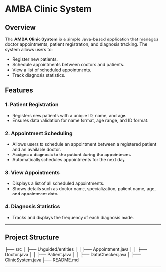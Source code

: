# AMBA Clinic System

## Overview
The **AMBA Clinic System** is a simple Java-based application that manages doctor appointments, patient registration, and diagnosis tracking. The system allows users to:
- Register new patients.
- Schedule appointments between doctors and patients.
- View a list of scheduled appointments.
- Track diagnosis statistics.

## Features
### 1. Patient Registration  
- Registers new patients with a unique ID, name, and age.
- Ensures data validation for name format, age range, and ID format.

### 2. Appointment Scheduling  
- Allows users to schedule an appointment between a registered patient and an available doctor.
- Assigns a diagnosis to the patient during the appointment.
- Automatically schedules appointments for the next day.

### 3. View Appointments  
- Displays a list of all scheduled appointments.
- Shows details such as doctor name, specialization, patient name, age, and appointment date.

### 4. Diagnosis Statistics  
- Tracks and displays the frequency of each diagnosis made.

---

## Project Structure

├── src │ ├── Unguided/entities │ │ ├── Appointment.java │ │ ├── Doctor.java │ │ ├── Patient.java │ │ ├── DataChecker.java │ ├── ClinicSystem.java ├── README.md

---

